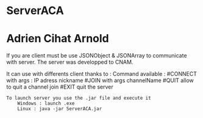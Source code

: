 # ServerACA
# Adrien Cihat Arnold

If you are client must be use JSONObject & JSONArray to communicate with server. 
The server was developped to CNAM. 

It can use with differents client thanks to :
	Command available : 
	#CONNECT with args : IP adress nickname
	#JOIN with args channelName
	#QUIT allow to quit a channel join
	#EXIT quit the server
	
	To launch server you use the .jar file and execute it
		Windows : launch .exe
		Linux : java -jar ServerACA.jar
